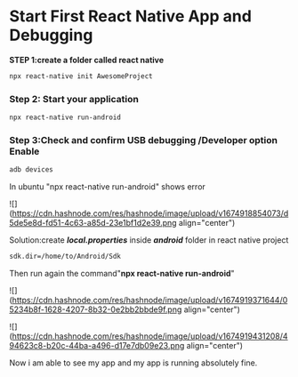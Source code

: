 # Start First React Native App and Debugging

**STEP 1:create a folder called react native**

```bash
npx react-native init AwesomeProject
```

### Step 2: Start your application

```bash
npx react-native run-android
```

### **Step 3:Check and confirm USB debugging /Developer option Enable**

```bash
adb devices
```

In ubuntu "npx react-native run-android" shows error

![](https://cdn.hashnode.com/res/hashnode/image/upload/v1674918854073/d5de5e8d-fd51-4c63-a85d-23e1bf1d2e39.png align="center")

Solution:create ***local.properties*** inside ***android*** folder in react native project

```bash
sdk.dir=/home/to/Android/Sdk
```

Then run again the command"**npx react-native run-android**"

![](https://cdn.hashnode.com/res/hashnode/image/upload/v1674919371644/05234b8f-1628-4207-8b32-0e2bb2bbde9f.png align="center")

![](https://cdn.hashnode.com/res/hashnode/image/upload/v1674919431208/494623c8-b20c-44ba-a496-d17e7db09e23.png align="center")

Now i am able to see my app and my app is running absolutely fine.